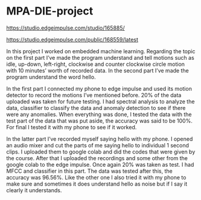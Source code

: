 # MPA-DIE-project
https://studio.edgeimpulse.com/studio/165885/

https://studio.edgeimpulse.com/public/168559/latest

In this project I worked on embedded machine learning. Regarding the topic on the first part I’ve made the program understand and tell motions such as idle, up-down, left-right, clockwise and counter clockwise circle motion with 10 minutes’ worth of recorded data. In the second part I’ve made the program understand the word hello. 
  
  In the first part I connected my phone to edge impulse and used its motion detector to record the motions I’ve mentioned before. 20% of the data uploaded was taken for future testing. I had spectral analysis to analyze the data, classifier to classify the data and anomaly detection to see if there were any anomalies. When everything was done, I tested the data with the test part of the data that was put aside, the accuracy was said to be 100%. For final I tested it with my phone to see if it worked.
  
  In the latter part I’ve recorded myself saying hello with my phone. I opened an audio mixer and cut the parts of me saying hello to individual 1 second clips. I uploaded them to google colab and did the codes that were given by the course. After that I uploaded the recordings and some other from the google colab to the edge impulse. Once again 20% was taken as test. I had MFCC and classifier in this part. The data was tested after this, the accuracy was 96.56%. Like the other one I also tried it with my phone to make sure and sometimes it does understand hello as noise but if I say it clearly it understands.
